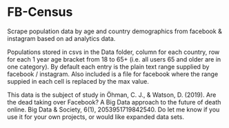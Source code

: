 # FB-Census
Scrape population data by age and country demographics from facebook & instagram based on ad analytics data.

Populations stored in csvs in the Data folder, column for each country, row for each 1 year age bracket from 18 to 65+ (i.e. all users 65 and older are in one category). By default each entry is the plain text range supplied by facebook / instagram. Also included is a file for facebook where the range suppied in each cell is replaced by the max value.

This data is the subject of study in Öhman, C. J., & Watson, D. (2019). Are the dead taking over Facebook? A Big Data approach to the future of death online. Big Data & Society, 6(1), 2053951719842540. Do let me know if you use it for your own projects, or would like expanded data sets.
